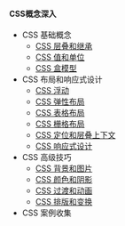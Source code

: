 #### CSS概念深入

+ CSS 基础概念
  + [CSS 层叠和继承](./Notes/CSS%20层叠和继承.md)
  + [CSS 值和单位](./Notes/CSS%20值和单位.md)
  + [CSS 盒模型](./Notes/CSS%20盒模型.md)
+ CSS 布局和响应式设计
  + [CSS 浮动](./Notes/CSS%20浮动.md)
  + [CSS 弹性布局](./Notes/CSS%20弹性布局.md)
  + [CSS 表格布局](./Notes/CSS%20表格布局.md)
  + [CSS 栅格布局](./Notes/CSS%20栅格布局.md)
  + [CSS 定位和层叠上下文](./Notes/CSS%20定位和层叠上下文.md)
  + [CSS 响应式设计](./Notes/CSS%20响应式设计.md)
+ CSS 高级技巧
  + [CSS 背景和图片](./Notes/CSS%20背景和图片.md)
  + [CSS 颜色和阴影](./Notes/CSS%20颜色和阴影.md)
  + [CSS 过渡和动画](./Notes/CSS%20过渡和动画.md)
  + [CSS 排版和变换](./Notes/CSS%20排版和变换.md)
+ CSS 案例收集
